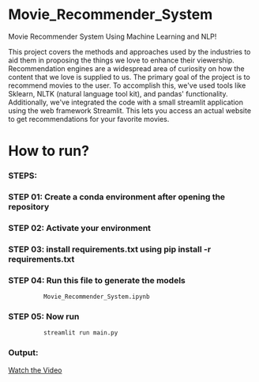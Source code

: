 # Movie_Recommender_System
Movie Recommender System Using Machine Learning and NLP!

This project covers the methods and approaches used by the industries to aid them in proposing the things we love to enhance their viewership. Recommendation engines are a widespread area of curiosity on how the content that we love is supplied to us. The primary goal of the project is to recommend movies to the user. To accomplish this, we've used tools like Sklearn, NLTK (natural language tool kit), and pandas' functionality. Additionally, we've integrated the code with a small streamlit application using the web framework Streamlit. This lets you access an actual website to get recommendations for your favorite movies.

# How to run?
### STEPS:

### STEP 01: Create a conda environment after opening the repository 
### STEP 02: Activate your environment
### STEP 03: install requirements.txt using pip install -r requirements.txt 
### STEP 04: Run this file to generate the models
              Movie_Recommender_System.ipynb
### STEP 05: Now run
              streamlit run main.py


### Output: 
[Watch the Video](https://www.youtube.com/watch?v=eE4KAbOPMdo)



          
 





